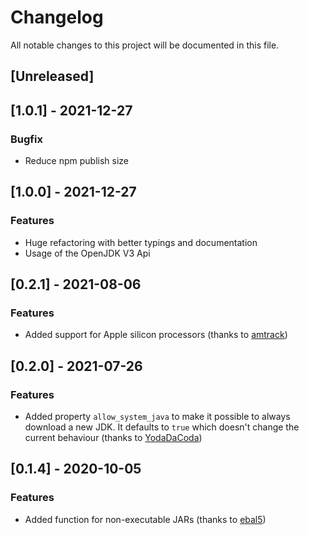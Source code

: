 # Changelog

All notable changes to this project will be documented in this file.

## [Unreleased]

## [1.0.1] - 2021-12-27

### Bugfix

- Reduce npm publish size

## [1.0.0] - 2021-12-27

### Features

- Huge refactoring with better typings and documentation
- Usage of the OpenJDK V3 Api

## [0.2.1] - 2021-08-06

### Features

- Added support for Apple silicon processors (thanks to [amtrack](https://github.com/amtrack))

## [0.2.0] - 2021-07-26

### Features

- Added property `allow_system_java` to make it possible to always download a new JDK. It defaults to `true` which doesn't change the current behaviour (thanks to [YodaDaCoda](https://github.com/YodaDaCoda))

## [0.1.4] - 2020-10-05

### Features

- Added function for non-executable JARs (thanks to [ebal5](https://github.com/ebal5))
